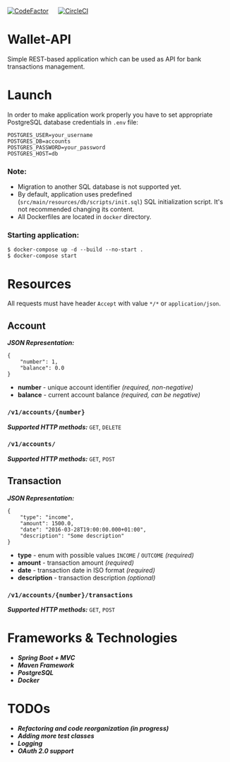 [![CodeFactor](https://www.codefactor.io/repository/github/pavelslabikov/wallet-api/badge)](https://www.codefactor.io/repository/github/pavelslabikov/wallet-api) &emsp; [![CircleCI](https://circleci.com/gh/pavelslabikov/wallet-api.svg?style=shield)](<LINK>)
# Wallet-API
Simple REST-based application which can be used as API for bank transactions management.
# Launch
In order to make application work properly you have to set appropriate PostgreSQL database credentials in `.env` file:
```
POSTGRES_USER=your_username
POSTGRES_DB=accounts
POSTGRES_PASSWORD=your_password
POSTGRES_HOST=db
```
### Note:
- Migration to another SQL database is not supported yet.  
- By default, application uses predefined (`src/main/resources/db/scripts/init.sql`) SQL initialization script.
It's not recommended changing its content.
- All Dockerfiles are located in `docker` directory.
### Starting application: 
```
$ docker-compose up -d --build --no-start .
$ docker-compose start
```
# Resources
All requests must have header `Accept` with value `*/*` or `application/json`. 
## Account
***JSON Representation:***  
```
{
    "number": 1,
    "balance": 0.0
}
```
- **number** - unique account identifier *(required, non-negative)*
- **balance** - current account balance *(required, can be negative)*  
### `/v1/accounts/{number}`  
***Supported HTTP methods:*** `GET`, `DELETE`  
### `/v1/accounts/`
***Supported HTTP methods:*** `GET`, `POST`  
## Transaction  
***JSON Representation:*** 
```
{
    "type": "income",
    "amount": 1500.0,
    "date": "2016-03-28T19:00:00.000+01:00",
    "description": "Some description"
}
```
- **type** - enum with possible values `INCOME` / `OUTCOME` *(required)*
- **amount** - transaction amount *(required)*
- **date** - transaction date in ISO format *(required)*
- **description** - transaction description *(optional)*
### `/v1/accounts/{number}/transactions`  
***Supported HTTP methods:*** `GET`, `POST` 
# Frameworks & Technologies
- ***Spring Boot + MVC***
- ***Maven Framework***
- ***PostgreSQL***
- ***Docker***
# TODOs
- ***Refactoring and code reorganization (in progress)***
- ***Adding more test classes***
- ***Logging***
- ***OAuth 2.0 support***
